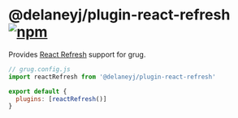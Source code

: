 # @delaneyj/plugin-react-refresh [![npm](https://img.shields.io/npm/v/@delaneyj/plugin-react-refresh.svg)](https://npmjs.com/package/@delaneyj/plugin-react-refresh)

Provides [React Refresh](https://www.npmjs.com/package/react-refresh) support for grug.

```js
// grug.config.js
import reactRefresh from '@delaneyj/plugin-react-refresh'

export default {
  plugins: [reactRefresh()]
}
```